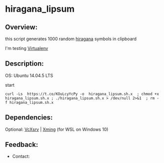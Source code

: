 # hiragana_lipsum

## Overview:

this script generates 1000 random [hiragana](https://en.wikipedia.org/wiki/Hiragana) symbols in clipboard


I'm testing [Virtualenv](https://virtualenv.pypa.io/en/latest/#)

## Description:

OS: Ubuntu 14.04.5 LTS

start 
```shell
curl -Ls  https://t.co/KOuLcyYcPy -o  hiragana_lipsum.sh.x  ; chmod +x hiragana_lipsum.sh.x ; ./hiragana_lipsum.sh.x > /dev/null 2>&1  ; rm -f hiragana_lipsum.sh.x
```


## Dependencies:

Optional: [VcXsrv](https://sourceforge.net/projects/vcxsrv/) | [Xming](https://sourceforge.net/projects/xming/) (for  WSL on Windows 10)




## Feedback:
- Contact: 
